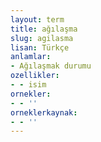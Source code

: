 ```yaml
---
layout: term
title: ağılaşma
slug: agilasma
lisan: Türkçe
anlamlar:
- Ağılaşmak durumu
ozellikler:
- - isim
ornekler:
- - ''
orneklerkaynak:
- - ''
---
```

